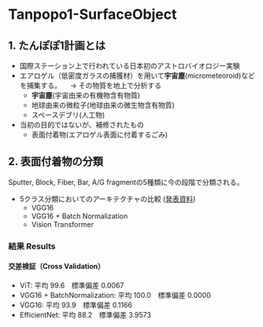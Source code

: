 # Tanpopo1-SurfaceObject

## 1. たんぽぽ1計画とは
- 国際ステーション上で行われている日本初のアストロバイオロジー実験
- エアロゲル（低密度ガラスの捕獲材）を用いて**宇宙塵**(micrometeoroid)などを捕集する。
　→ その物質を地上で分析する
  - **宇宙塵**(宇宙由来の有機物含有物質)
  - 地球由来の微粒子(地球由来の微生物含有物質)
  - スペースデブリ(人工物)
- 当初の目的ではないが、補修されたもの
  - 表面付着物(エアロゲル表面に付着するごみ)

## 2. 表面付着物の分類
Sputter, Block, Fiber, Bar, A/G fragmentの5種類に今の段階で分類される。
- 5クラス分類においてのアーキテクチャの比較 ([発表資料](https://docs.google.com/presentation/d/1rqKcDY-ZD6nMXzUVyrAmeh15f6_feJYe8amlotuNuPM/edit?usp=sharing))
  - VGG16
  - VGG16 + Batch Normalization
  - Vision Transformer
 
### 結果 Results
#### 交差検証（Cross Validation）
- ViT: 平均 99.6　標準偏差 0.0067
- VGG16 + BatchNormalization: 平均 100.0　標準偏差 0.0000
- VGG16: 平均 93.9　標準偏差 0.1166
- EfficientNet: 平均 88.2　標準偏差 3.9573
